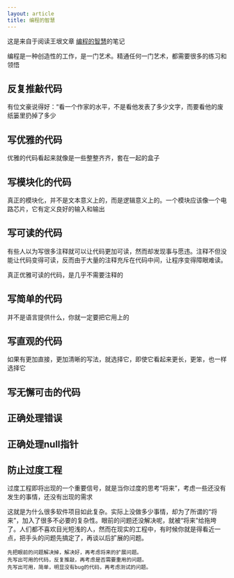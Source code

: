 ```yaml
---
layout: article
title: 编程的智慧
---
```

这是来自于阅读王垠文章 [编程的智慧](http://www.yinwang.org/blog-cn/2015/11/21/programming-philosophy)的笔记

编程是一种创造性的工作，是一门艺术。精通任何一门艺术，都需要很多的练习和领悟

## 反复推敲代码

有位文豪说得好：“看一个作家的水平，不是看他发表了多少文字，而要看他的废纸篓里扔掉了多少

## 写优雅的代码

优雅的代码看起来就像是一些整整齐齐，套在一起的盒子

## 写模块化的代码

真正的模块化，并不是文本意义上的，而是逻辑意义上的。一个模块应该像一个电路芯片，它有定义良好的输入和输出

## 写可读的代码

有些人以为写很多注释就可以让代码更加可读，然而却发现事与愿违。注释不但没能让代码变得可读，反而由于大量的注释充斥在代码中间，让程序变得障眼难读。

真正优雅可读的代码，是几乎不需要注释的

## 写简单的代码

并不是语言提供什么，你就一定要把它用上的

## 写直观的代码

如果有更加直接，更加清晰的写法，就选择它，即使它看起来更长，更笨，也一样选择它

## 写无懈可击的代码

## 正确处理错误

## 正确处理null指针

## 防止过度工程

过度工程即将出现的一个重要信号，就是当你过度的思考“将来”，考虑一些还没有发生的事情，还没有出现的需求

这就是为什么很多软件项目如此复杂。实际上没做多少事情，却为了所谓的“将来”，加入了很多不必要的复杂性。眼前的问题还没解决呢，就被“将来”给拖垮了。人们都不喜欢目光短浅的人，然而在现实的工程中，有时候你就是得看近一点，把手头的问题先搞定了，再谈以后扩展的问题。

```
先把眼前的问题解决掉，解决好，再考虑将来的扩展问题。
先写出可用的代码，反复推敲，再考虑是否需要重用的问题。
先写出可用，简单，明显没有bug的代码，再考虑测试的问题。
```